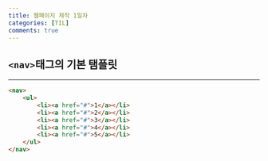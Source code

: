 ```yaml
---
title: 웹페이지 제작 1일차
categories: [TIL]
comments: true
---
```


## `<nav>`태그의 기본 탬플릿
---

```html
<nav>
    <ul>
        <li><a href="#">1</a></li>
        <li><a href="#">2</a></li>
        <li><a href="#">3</a></li>
        <li><a href="#">4</a></li>
        <li><a href="#">5</a></li>
    </ul>
</nav>
````

